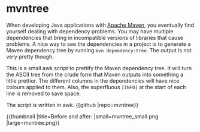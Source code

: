 # mvntree

When developing Java applications with [Apache Maven](https://en.wikipedia.org/wiki/Apache_Maven), you eventually find yourself dealing with dependency problems. You may have multiple dependencies that bring in incompatible versions of libraries that cause problems. A nice way to see the dependencies in a project is to generate a Maven dependency tree by running `mvn dependency:tree`. The output is not very pretty though.

This is a small awk script to prettify the Maven dependency tree. It will turn the ASCII tree from the crude form that Maven outputs into something a little prettier. The different columns in the dependencies will have nice colours applied to them. Also, the superfluous `[INFO]` at the start of each line is removed to save space.

The script is written in awk. {{github |repo=mvntree}}


{{thumbnail |title=Before and after: |small=mvntree_small.png |large=mvntree.png}}
